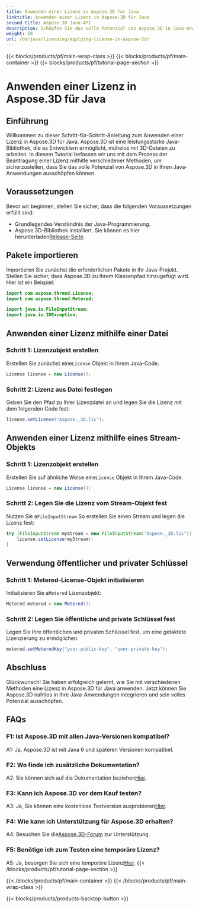 ```yaml
---
title: Anwenden einer Lizenz in Aspose.3D für Java
linktitle: Anwenden einer Lizenz in Aspose.3D für Java
second_title: Aspose.3D Java-API
description: Schöpfen Sie das volle Potenzial von Aspose.3D in Java-Anwendungen aus, indem Sie unserem umfassenden Leitfaden zum Anwenden von Lizenzen folgen.
weight: 10
url: /de/java/licensing/applying-license-in-aspose-3d/
---
```


{{< blocks/products/pf/main-wrap-class >}}
{{< blocks/products/pf/main-container >}}
{{< blocks/products/pf/tutorial-page-section >}}

# Anwenden einer Lizenz in Aspose.3D für Java

## Einführung

Willkommen zu dieser Schritt-für-Schritt-Anleitung zum Anwenden einer Lizenz in Aspose.3D für Java. Aspose.3D ist eine leistungsstarke Java-Bibliothek, die es Entwicklern ermöglicht, mühelos mit 3D-Dateien zu arbeiten. In diesem Tutorial befassen wir uns mit dem Prozess der Beantragung einer Lizenz mithilfe verschiedener Methoden, um sicherzustellen, dass Sie das volle Potenzial von Aspose.3D in Ihren Java-Anwendungen ausschöpfen können.

## Voraussetzungen

Bevor wir beginnen, stellen Sie sicher, dass die folgenden Voraussetzungen erfüllt sind:

- Grundlegendes Verständnis der Java-Programmierung.
-  Aspose.3D-Bibliothek installiert. Sie können es hier herunterladen[Release-Seite](https://releases.aspose.com/3d/java/).

## Pakete importieren

Importieren Sie zunächst die erforderlichen Pakete in Ihr Java-Projekt. Stellen Sie sicher, dass Aspose.3D zu Ihrem Klassenpfad hinzugefügt wird. Hier ist ein Beispiel:

```java
import com.aspose.threed.License;
import com.aspose.threed.Metered;

import java.io.FileInputStream;
import java.io.IOException;
```

## Anwenden einer Lizenz mithilfe einer Datei

### Schritt 1: Lizenzobjekt erstellen

 Erstellen Sie zunächst eine`License` Objekt in Ihrem Java-Code.

```java
License license = new License();
```

### Schritt 2: Lizenz aus Datei festlegen

Geben Sie den Pfad zu Ihrer Lizenzdatei an und legen Sie die Lizenz mit dem folgenden Code fest:

```java
license.setLicense("Aspose._3D.lic");
```

## Anwenden einer Lizenz mithilfe eines Stream-Objekts

### Schritt 1: Lizenzobjekt erstellen

 Erstellen Sie auf ähnliche Weise eine`License` Objekt in Ihrem Java-Code.

```java
License license = new License();
```

### Schritt 2: Legen Sie die Lizenz vom Stream-Objekt fest

 Nutzen Sie a`FileInputStream` So erstellen Sie einen Stream und legen die Lizenz fest:

```java
try (FileInputStream myStream = new FileInputStream("Aspose._3D.lic")) {
    license.setLicense(myStream);
}
```

## Verwendung öffentlicher und privater Schlüssel

### Schritt 1: Metered-License-Objekt initialisieren

 Initialisieren Sie a`Metered` Lizenzobjekt:

```java
Metered metered = new Metered();
```

### Schritt 2: Legen Sie öffentliche und private Schlüssel fest

Legen Sie Ihre öffentlichen und privaten Schlüssel fest, um eine getaktete Lizenzierung zu ermöglichen:

```java
metered.setMeteredKey("your-public-key", "your-private-key");
```

## Abschluss

Glückwunsch! Sie haben erfolgreich gelernt, wie Sie mit verschiedenen Methoden eine Lizenz in Aspose.3D für Java anwenden. Jetzt können Sie Aspose.3D nahtlos in Ihre Java-Anwendungen integrieren und sein volles Potenzial ausschöpfen.

## FAQs

### F1: Ist Aspose.3D mit allen Java-Versionen kompatibel?

A1: Ja, Aspose.3D ist mit Java 6 und späteren Versionen kompatibel.

### F2: Wo finde ich zusätzliche Dokumentation?

 A2: Sie können sich auf die Dokumentation beziehen[Hier](https://reference.aspose.com/3d/java/).

### F3: Kann ich Aspose.3D vor dem Kauf testen?

 A3: Ja, Sie können eine kostenlose Testversion ausprobieren[Hier](https://releases.aspose.com/).

### F4: Wie kann ich Unterstützung für Aspose.3D erhalten?

 A4: Besuchen Sie die[Aspose.3D-Forum](https://forum.aspose.com/c/3d/18) zur Unterstützung.

### F5: Benötige ich zum Testen eine temporäre Lizenz?

 A5: Ja, besorgen Sie sich eine temporäre Lizenz[Hier](https://purchase.aspose.com/temporary-license/).
{{< /blocks/products/pf/tutorial-page-section >}}

{{< /blocks/products/pf/main-container >}}
{{< /blocks/products/pf/main-wrap-class >}}

{{< blocks/products/products-backtop-button >}}
